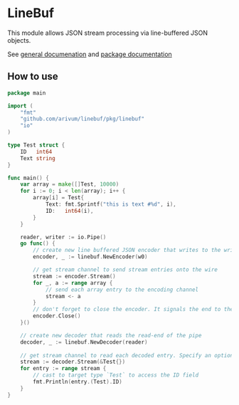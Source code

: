 # LineBuf

This module allows JSON stream processing via line-buffered JSON objects.

See [general documenation](https://pkg.go.dev/github.com/arivum/linebuf) and [package documentation](https://pkg.go.dev/github.com/arivum/linebuf/pkg/linebuf)

## How to use

```go
package main

import (
    "fmt"
    "github.com/arivum/linebuf/pkg/linebuf"
    "io"
)

type Test struct {
	ID   int64
	Text string
}

func main() {
	var array = make([]Test, 10000)
	for i := 0; i < len(array); i++ {
		array[i] = Test{
			Text: fmt.Sprintf("this is text #%d", i),
			ID:   int64(i),
		}
	}

	reader, writer := io.Pipe()
	go func() {
		// create new line buffered JSON encoder that writes to the write-end of the pipe
		encoder, _ := linebuf.NewEncoder(w0)

		// get stream channel to send stream entries onto the wire
		stream := encoder.Stream()
		for _, a := range array {
			// send each array entry to the encoding channel
			stream <- a
		}
		// don't forget to close the encoder. It signals the end to the decoder on the other end of the wire
		encoder.Close()
	}()

	// create new decoder that reads the read-end of the pipe
	decoder, _ := linebuf.NewDecoder(reader)
	
	// get stream channel to read each decoded entry. Specify an optional parameter to tell the decoder how to unmarshal each entry. If left empty, the chance of getting map[string]interface{} is high
	stream := decoder.Stream(&Test{})
	for entry := range stream {
		// cast to target type `Test` to access the ID field
		fmt.Println(entry.(Test).ID)
	}
}
```

